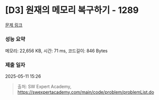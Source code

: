 # [D3] 원재의 메모리 복구하기 - 1289 

[문제 링크](https://swexpertacademy.com/main/code/problem/problemDetail.do?contestProbId=AV19AcoKI9sCFAZN) 

### 성능 요약

메모리: 22,656 KB, 시간: 71 ms, 코드길이: 846 Bytes

### 제출 일자

2025-05-11 15:26



> 출처: SW Expert Academy, https://swexpertacademy.com/main/code/problem/problemList.do